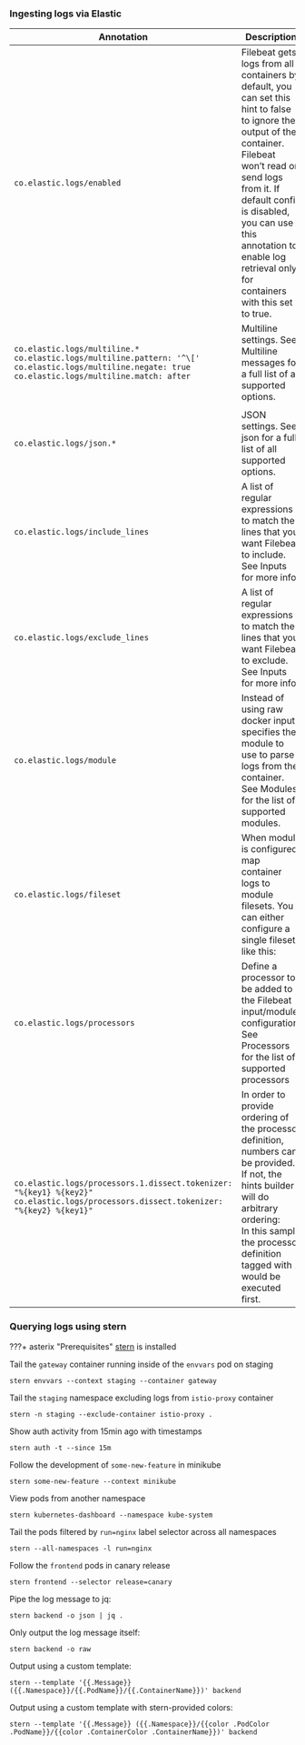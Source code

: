 ### Ingesting logs via Elastic

| Annotation                                                   | Description                                                  |
| ------------------------------------------------------------ | ------------------------------------------------------------ |
| `co.elastic.logs/enabled`                                    | Filebeat gets logs from all containers by default, you can set this hint to false to ignore the output of the container. Filebeat won’t read or send logs from it. If default config is disabled, you can use this annotation to enable log retrieval only for containers with this set to true. |
| `co.elastic.logs/multiline.*` <br>`co.elastic.logs/multiline.pattern: '^\['` <br>`co.elastic.logs/multiline.negate: true`<br/>`co.elastic.logs/multiline.match: after` | Multiline settings. See Multiline messages for a full list of all supported options. |
|                                                              |                                                              |
| `co.elastic.logs/json.*`                                     | JSON settings. See json for a full list of all supported options. |
| `co.elastic.logs/include_lines`                              | A list of regular expressions to match the lines that you want Filebeat to include. See Inputs for more info. |
| `co.elastic.logs/exclude_lines`                              | A list of regular expressions to match the lines that you want Filebeat to exclude. See Inputs for more info. |
| `co.elastic.logs/module`                                     | Instead of using raw docker input, specifies the module to use to parse logs from the container. See Modules for the list of supported modules. |
| `co.elastic.logs/fileset`                                    | When module is configured, map container logs to module filesets. You can either configure a single fileset like this: |
| `co.elastic.logs/processors`                                 | Define a processor to be added to the Filebeat input/module configuration. See Processors for the list of supported processors |
| `co.elastic.logs/processors.1.dissect.tokenizer: "%{key1} %{key2}" co.elastic.logs/processors.dissect.tokenizer: "%{key2} %{key1}"` | In order to provide ordering of the processor definition, numbers can be provided. If not, the hints builder will do arbitrary ordering: <br> In this sample the processor definition tagged with 1 would be executed first. |

### Querying logs using stern

???+ asterix "Prerequisites"
     [stern](/user-guide/#install-stern) is installed



Tail the `gateway` container running inside of the `envvars` pod on staging
```
stern envvars --context staging --container gateway
```

Tail the `staging` namespace excluding logs from `istio-proxy` container
```
stern -n staging --exclude-container istio-proxy .
```

Show auth activity from 15min ago with timestamps
```
stern auth -t --since 15m
```

Follow the development of `some-new-feature` in minikube
```
stern some-new-feature --context minikube
```

View pods from another namespace
```
stern kubernetes-dashboard --namespace kube-system
```

Tail the pods filtered by `run=nginx` label selector across all namespaces
```
stern --all-namespaces -l run=nginx
```

Follow the `frontend` pods in canary release
```
stern frontend --selector release=canary
```

Pipe the log message to jq:
```
stern backend -o json | jq .
```

Only output the log message itself:
```
stern backend -o raw
```

Output using a custom template:

```
stern --template '{{.Message}} ({{.Namespace}}/{{.PodName}}/{{.ContainerName}})' backend
```

Output using a custom template with stern-provided colors:

```
stern --template '{{.Message}} ({{.Namespace}}/{{color .PodColor .PodName}}/{{color .ContainerColor .ContainerName}})' backend
```
